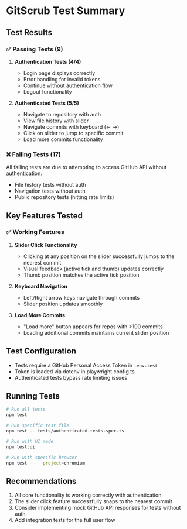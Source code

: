 # GitScrub Test Summary

## Test Results

### ✅ Passing Tests (9)

1. **Authentication Tests (4/4)**
   - Login page displays correctly
   - Error handling for invalid tokens
   - Continue without authentication flow
   - Logout functionality

2. **Authenticated Tests (5/5)**
   - Navigate to repository with auth
   - View file history with slider
   - Navigate commits with keyboard (← →)
   - Click on slider to jump to specific commit
   - Load more commits functionality

### ❌ Failing Tests (17)

All failing tests are due to attempting to access GitHub API without authentication:
- File history tests without auth
- Navigation tests without auth
- Public repository tests (hitting rate limits)

## Key Features Tested

### ✅ Working Features
1. **Slider Click Functionality**
   - Clicking at any position on the slider successfully jumps to the nearest commit
   - Visual feedback (active tick and thumb) updates correctly
   - Thumb position matches the active tick position

2. **Keyboard Navigation**
   - Left/Right arrow keys navigate through commits
   - Slider position updates smoothly

3. **Load More Commits**
   - "Load more" button appears for repos with >100 commits
   - Loading additional commits maintains current slider position

## Test Configuration

- Tests require a GitHub Personal Access Token in `.env.test`
- Token is loaded via dotenv in playwright.config.ts
- Authenticated tests bypass rate limiting issues

## Running Tests

```bash
# Run all tests
npm test

# Run specific test file
npm test -- tests/authenticated-tests.spec.ts

# Run with UI mode
npm test:ui

# Run with specific browser
npm test -- --project=chromium
```

## Recommendations

1. All core functionality is working correctly with authentication
2. The slider click feature successfully snaps to the nearest commit
3. Consider implementing mock GitHub API responses for tests without auth
4. Add integration tests for the full user flow